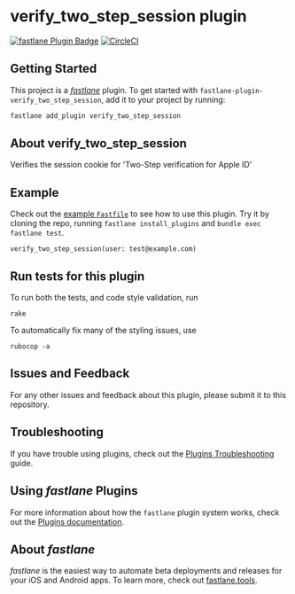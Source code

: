 # verify_two_step_session plugin

[![fastlane Plugin Badge](https://rawcdn.githack.com/fastlane/fastlane/master/fastlane/assets/plugin-badge.svg)](https://rubygems.org/gems/fastlane-plugin-verify_two_step_session)
[![CircleCI](https://circleci.com/gh/thasegaw/fastlane-plugin-verify_two_step_session.svg?style=svg)](https://circleci.com/gh/thasegaw/fastlane-plugin-verify_two_step_session)

## Getting Started

This project is a [_fastlane_](https://github.com/fastlane/fastlane) plugin. To get started with `fastlane-plugin-verify_two_step_session`, add it to your project by running:

```bash
fastlane add_plugin verify_two_step_session
```

## About verify_two_step_session

Verifies the session cookie for 'Two-Step verification for Apple ID'

## Example

Check out the [example `Fastfile`](fastlane/Fastfile) to see how to use this plugin. Try it by cloning the repo, running `fastlane install_plugins` and `bundle exec fastlane test`.

```
verify_two_step_session(user: test@example.com)
```

## Run tests for this plugin

To run both the tests, and code style validation, run

```
rake
```

To automatically fix many of the styling issues, use
```
rubocop -a
```

## Issues and Feedback

For any other issues and feedback about this plugin, please submit it to this repository.

## Troubleshooting

If you have trouble using plugins, check out the [Plugins Troubleshooting](https://docs.fastlane.tools/plugins/plugins-troubleshooting/) guide.

## Using _fastlane_ Plugins

For more information about how the `fastlane` plugin system works, check out the [Plugins documentation](https://docs.fastlane.tools/plugins/create-plugin/).

## About _fastlane_

_fastlane_ is the easiest way to automate beta deployments and releases for your iOS and Android apps. To learn more, check out [fastlane.tools](https://fastlane.tools).
